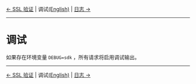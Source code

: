 [← SSL 验证](7-Verify.md) | 调试[(English)](../en/8-Debug.md) | [日志 →](9-Log.md)
***

# 调试
如果存在环境变量 `DEBUG=sdk` ，所有请求将启用调试输出。

***
[← SSL 验证](7-Verify.md) | 调试[(English)](../en/8-Debug.md) | [日志 →](9-Log.md)
